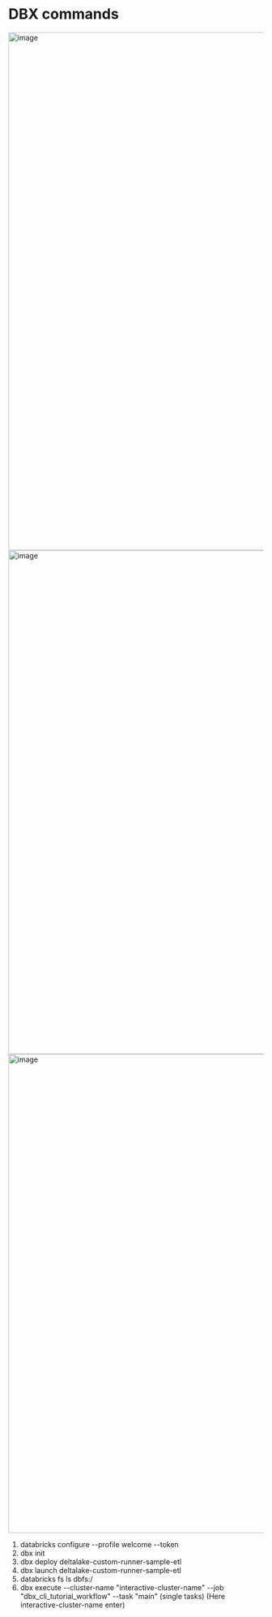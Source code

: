 # DBX commands 


<img width="1021" alt="image" src="https://github.com/anjijava16/databricks_data_utils/assets/5849522/c84637d4-92a5-4452-bd74-a12c1ef03b51">

<img width="993" alt="image" src="https://github.com/anjijava16/databricks_data_utils/assets/5849522/ff94d606-f1a4-456f-8afc-fac922dd6d22">

<img width="944" alt="image" src="https://github.com/anjijava16/databricks_data_utils/assets/5849522/a0915450-fd18-49a0-813e-db6536f22163">



1. databricks configure --profile welcome --token
2. dbx init
3. dbx deploy deltalake-custom-runner-sample-etl
4. dbx launch deltalake-custom-runner-sample-etl
5. databricks fs ls dbfs:/
6. dbx execute --cluster-name "interactive-cluster-name" --job "dbx_cli_tutorial_workflow" --task "main"  (single tasks) (Here interactive-cluster-name enter)

